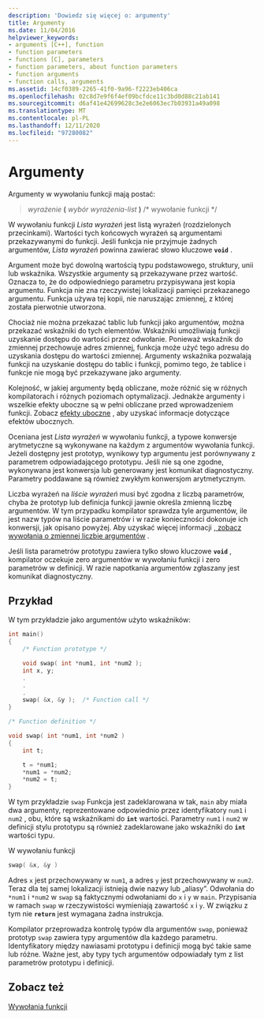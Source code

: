 ```yaml
---
description: 'Dowiedz się więcej o: argumenty'
title: Argumenty
ms.date: 11/04/2016
helpviewer_keywords:
- arguments [C++], function
- function parameters
- functions [C], parameters
- function parameters, about function parameters
- function arguments
- function calls, arguments
ms.assetid: 14cf0389-2265-41f0-9a96-f2223eb406ca
ms.openlocfilehash: 02c8d7e9f6f4ef09bcfdce11c3bd0d88c21ab141
ms.sourcegitcommit: d6af41e42699628c3e2e6063ec7b03931a49a098
ms.translationtype: MT
ms.contentlocale: pl-PL
ms.lasthandoff: 12/11/2020
ms.locfileid: "97280082"
---
```

# <a name="arguments"></a>Argumenty

Argumenty w wywołaniu funkcji mają postać:

> *wyrażenie* **(** *wybór wyrażenia-list*<SUB></SUB> **)** /* wywołanie funkcji */

W wywołaniu funkcji *Lista wyrażeń* jest listą wyrażeń (rozdzielonych przecinkami). Wartości tych końcowych wyrażeń są argumentami przekazywanymi do funkcji. Jeśli funkcja nie przyjmuje żadnych argumentów, *Lista wyrażeń* powinna zawierać słowo kluczowe **`void`** .

Argument może być dowolną wartością typu podstawowego, struktury, unii lub wskaźnika. Wszystkie argumenty są przekazywane przez wartość. Oznacza to, że do odpowiedniego parametru przypisywana jest kopia argumentu. Funkcja nie zna rzeczywistej lokalizacji pamięci przekazanego argumentu. Funkcja używa tej kopii, nie naruszając zmiennej, z której została pierwotnie utworzona.

Chociaż nie można przekazać tablic lub funkcji jako argumentów, można przekazać wskaźniki do tych elementów. Wskaźniki umożliwiają funkcji uzyskanie dostępu do wartości przez odwołanie. Ponieważ wskaźnik do zmiennej przechowuje adres zmiennej, funkcja może użyć tego adresu do uzyskania dostępu do wartości zmiennej. Argumenty wskaźnika pozwalają funkcji na uzyskanie dostępu do tablic i funkcji, pomimo tego, że tablice i funkcje nie mogą być przekazywane jako argumenty.

Kolejność, w jakiej argumenty będą obliczane, może różnić się w różnych kompilatorach i różnych poziomach optymalizacji. Jednakże argumenty i wszelkie efekty uboczne są w pełni obliczane przed wprowadzeniem funkcji. Zobacz [efekty uboczne](../c-language/side-effects.md) , aby uzyskać informacje dotyczące efektów ubocznych.

Oceniana jest *Lista wyrażeń* w wywołaniu funkcji, a typowe konwersje arytmetyczne są wykonywane na każdym z argumentów wywołania funkcji. Jeżeli dostępny jest prototyp, wynikowy typ argumentu jest porównywany z parametrem odpowiadającego prototypu. Jeśli nie są one zgodne, wykonywana jest konwersja lub generowany jest komunikat diagnostyczny. Parametry poddawane są również zwykłym konwersjom arytmetycznym.

Liczba wyrażeń na *liście wyrażeń* musi być zgodna z liczbą parametrów, chyba że prototyp lub definicja funkcji jawnie określa zmienną liczbę argumentów. W tym przypadku kompilator sprawdza tyle argumentów, ile jest nazw typów na liście parametrów i w razie konieczności dokonuje ich konwersji, jak opisano powyżej. Aby uzyskać więcej informacji [, zobacz wywołania o zmiennej liczbie argumentów](../c-language/calls-with-a-variable-number-of-arguments.md) .

Jeśli lista parametrów prototypu zawiera tylko słowo kluczowe **`void`** , kompilator oczekuje zero argumentów w wywołaniu funkcji i zero parametrów w definicji. W razie napotkania argumentów zgłaszany jest komunikat diagnostyczny.

## <a name="example"></a>Przykład

W tym przykładzie jako argumentów użyto wskaźników:

```C
int main()
{
    /* Function prototype */

    void swap( int *num1, int *num2 );
    int x, y;
    .
    .
    .
    swap( &x, &y );  /* Function call */
}

/* Function definition */

void swap( int *num1, int *num2 )
{
    int t;

    t = *num1;
    *num1 = *num2;
    *num2 = t;
}
```

W tym przykładzie `swap` Funkcja jest zadeklarowana w tak, `main` aby miała dwa argumenty, reprezentowane odpowiednio przez identyfikatory `num1` i `num2` , obu, które są wskaźnikami do **`int`** wartości. Parametry `num1` i `num2` w definicji stylu prototypu są również zadeklarowane jako wskaźniki do **`int`** wartości typu.

W wywołaniu funkcji

```C
swap( &x, &y )
```

Adres `x` jest przechowywany w `num1`, a adres `y` jest przechowywany w `num2`. Teraz dla tej samej lokalizacji istnieją dwie nazwy lub „aliasy”. Odwołania do `*num1` i `*num2` w `swap` są faktycznymi odwołaniami do `x` i `y` w `main`. Przypisania w ramach `swap` w rzeczywistości wymieniają zawartość `x` i `y`. W związku z tym nie **`return`** jest wymagana żadna instrukcja.

Kompilator przeprowadza kontrolę typów dla argumentów `swap`, ponieważ prototyp `swap` zawiera typy argumentów dla każdego parametru. Identyfikatory między nawiasami prototypu i definicji mogą być takie same lub różne. Ważne jest, aby typy tych argumentów odpowiadały tym z list parametrów prototypu i definicji.

## <a name="see-also"></a>Zobacz też

[Wywołania funkcji](../c-language/function-calls.md)
